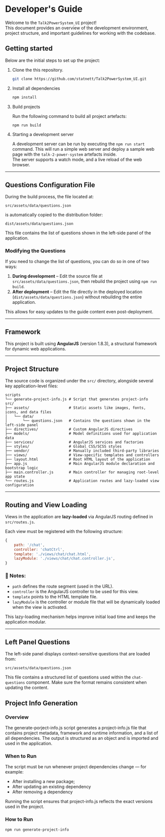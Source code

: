 # Developer's Guide

Welcome to the `Talk2PowerSystem_UI` project!  
This document provides an overview of the development environment, project structure, and important guidelines for working with the codebase.

## Getting started

Below are the initial steps to set up the project:

1. Clone the this repository.
   
   ```bash
   git clone https://github.com/statnett/Talk2PowerSystem_UI.git
   ```

2. Install all dependencies

   ```bash
   npm install
   ```

3. Build projects

   Run the following command to build all project artefacts:

   ```bash
   npm run build 
   ```

4. Starting a development server

   A development server can be run by executing the ``` npm run start ``` command. This will run a simple web server and
   deploy a sample web page with the `talk-2-power-system` artefacts inside.  
   The server supports a watch mode, and a live reload of the web browser.

---

## Questions Configuration File

During the build process, the file located at:

```
src/assets/data/questions.json
```

is automatically copied to the distribution folder:

```
dist/assets/data/questions.json
```

This file contains the list of questions shown in the left-side panel of the application.

### Modifying the Questions

If you need to change the list of questions, you can do so in one of two ways:

1. **During development** – Edit the source file at `src/assets/data/questions.json`, then rebuild the project using `npm run build`.
2. **After deployment** – Edit the file directly in the deployed location (`dist/assets/data/questions.json`) without rebuilding the entire application.

This allows for easy updates to the guide content even post-deployment.

---

## Framework

This project is built using **AngularJS** (version 1.8.3), a structural framework for dynamic web applications.

---

## Project Structure

The source code is organized under the `src/` directory, alongside several key application-level files:

```
scripts
└── generate-project-info.js # Script that generates project-info
src/
├── assets/                  # Static assets like images, fonts, icons, and data files
│   └── data/
│       └── questions.json   # Contains the questions shown in the left-side panel
├── directives/              # Custom AngularJS directives
├── models/                  # Model definitions used for application data
├── services/                # AngularJS services and factories
├── styles/                  # Global CSS/SCSS styles
├── vendor/                  # Manually included third-party libraries
├── views/                   # View-specific templates and controllers
├── layout.html              # Root HTML layout of the application
├── app.js                   # Main AngularJS module declaration and bootstrap logic
├── main.controller.js       # Main controller for managing root-level app state
└── routes.js                # Application routes and lazy-loaded view configuration
```

---

## Routing and View Loading

Views in the application are **lazy-loaded** via AngularJS routing defined in `src/routes.js`.

Each view must be registered with the following structure:

```js
{
    path: '/chat',
    controller: 'chatCtrl',
    template: './views/chat/chat.html',
    lazyModule: './views/chat/chat.controller.js',
}
```

### 📌 Notes:

- `path` defines the route segment (used in the URL).
- `controller` is the AngularJS controller to be used for this view.
- `template` points to the HTML template file.
- `lazyModule` is the controller or module file that will be dynamically loaded when the view is activated.

This lazy-loading mechanism helps improve initial load time and keeps the application modular.

---

## Left Panel Questions

The left-side panel displays context-sensitive questions that are loaded from:

```
src/assets/data/questions.json
```

This file contains a structured list of questions used within the `chat-questions` component. Make sure the format remains consistent when updating the content.

## Project Info Generation
### Overview
The generate-porject-info.js script generates a project-info.js file that contains project metadata, framework and runtime information, and a list of all dependencies.
The output is structured as an object and is imported and used in the application.

### When to Run
The script must be run whenever project dependencies change — for example:
- After installing a new package;
- After updating an existing dependency
- After removing a dependency

Running the script ensures that project-info.js reflects the exact versions used in the project.

### How to Run
```shell
npm run generate-project-info
```
